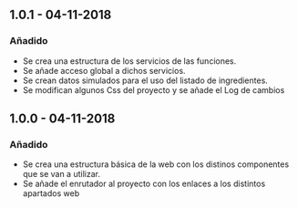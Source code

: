 ## 1.0.1 - 04-11-2018
### Añadido
- Se crea una estructura de los servicios de las funciones.
- Se añade acceso global a dichos servicios.
- Se crean datos simulados para el uso del listado de ingredientes.
- Se modifican algunos Css del proyecto y se añade el Log de cambios

## 1.0.0 - 04-11-2018
### Añadido
- Se crea una estructura básica de la web con los distinos componentes que se van a utilizar.
- Se añade el enrutador al proyecto con los enlaces a los distintos apartados web
